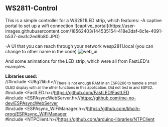 <h2>WS2811-Control</h2>
This is a simple controller for a WS2811LED strip, which features:
-A captive portal to set up a wifi connection 
![captive_portal](https://user-images.githubusercontent.com/18562403/144535154-418e3daf-8c1e-4091-b537-dea1c2ed8b80.JPG)

-A UI that you can reach through your network wesp2811.local (you can change to other name in the code)
![web_ui](https://user-images.githubusercontent.com/18562403/144534986-3f279588-1085-4e45-aa01-7f3fa575b4d6.JPG)

And some animations for the LED strip, which were all from FastLED's examples.

**Libraries used:**<br>
//#include <U8g2lib.h>//<sub>There is not enough RAM in an ESP8266 to handle a small OLED display with all the other functions in this application. Did not test in and ESP32.</sub><br>
#include <FastLED.h>//https://github.com/FastLED/FastLED<br>
#include <ESPAsyncWebServer.h>//https://github.com/me-no-dev/ESPAsyncWebServer<br>
#include <ESPAsync_WiFiManager.h>//https://github.com/khoih-prog/ESPAsync_WiFiManager<br>
#include <NTPClient.h>//https://github.com/arduino-libraries/NTPClient<br>
